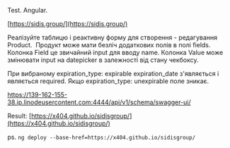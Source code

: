 Test. Angular.

[https://sidis.group/](https://sidis.group/)


Реалізуйте таблицю і реактивну форму для створення - редагування Product.  Продукт може мати безліч додаткових полів в полі fields.
Колонка Field це звичайний input для вводу name.
Колонка Value може змінювати input на datepicker в залежності від стану чекбоксу.

При вибраному expiration_type: expirable expiration_date з'являється і являється required.
Якщо expiration_type: unexpirable поле зникає.

https://139-162-155-38.ip.linodeusercontent.com:4444/api/v1/schema/swagger-ui/



Result: [https://x404.github.io/sidisgroup/](https://x404.github.io/sidisgroup/)


ps.
```ng deploy --base-href=https://x404.github.io/sidisgroup/```
